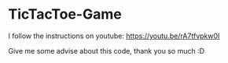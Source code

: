 # TicTacToe-Game
I follow the instructions on youtube: https://youtu.be/rA7tfvpkw0I

Give me some advise about this code, thank you so much :D
